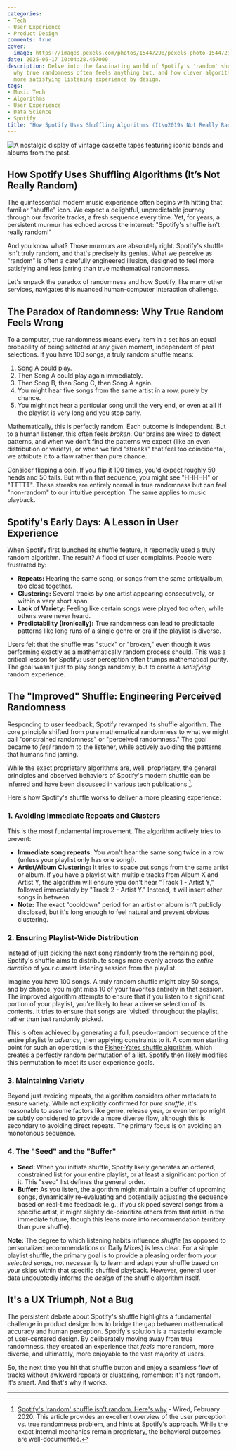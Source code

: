 ```yaml
---
categories:
- Tech
- User Experience
- Product Design
comments: true
cover:
  image: https://images.pexels.com/photos/15447298/pexels-photo-15447298.jpeg?auto=compress&cs=tinysrgb&h=650&w=940
date: 2025-06-17 10:04:28.467000
description: Delve into the fascinating world of Spotify's 'random' shuffle, exploring
  why true randomness often feels anything but, and how clever algorithms create a
  more satisfying listening experience by design.
tags:
- Music Tech
- Algorithms
- User Experience
- Data Science
- Spotify
title: "How Spotify Uses Shuffling Algorithms (It\u2019s Not Really Random)"
---
```


![A nostalgic display of vintage cassette tapes featuring iconic bands and albums from the past.](https://images.pexels.com/photos/15447298/pexels-photo-15447298.jpeg?auto=compress&cs=tinysrgb&h=650&w=940 "A nostalgic display of vintage cassette tapes featuring iconic bands and albums from the past.")

## How Spotify Uses Shuffling Algorithms (It’s Not Really Random)

The quintessential modern music experience often begins with hitting that familiar "shuffle" icon. We expect a delightful, unpredictable journey through our favorite tracks, a fresh sequence every time. Yet, for years, a persistent murmur has echoed across the internet: "Spotify's shuffle isn't really random!"

And you know what? Those murmurs are absolutely right. Spotify's shuffle isn't truly random, and that's precisely its genius. What we perceive as "random" is often a carefully engineered illusion, designed to feel more satisfying and less jarring than true mathematical randomness.

Let's unpack the paradox of randomness and how Spotify, like many other services, navigates this nuanced human-computer interaction challenge.

## The Paradox of Randomness: Why True Random Feels Wrong

To a computer, true randomness means every item in a set has an equal probability of being selected at any given moment, independent of past selections. If you have 100 songs, a truly random shuffle means:

1.  Song A could play.
2.  Then Song A could play again immediately.
3.  Then Song B, then Song C, then Song A again.
4.  You might hear five songs from the same artist in a row, purely by chance.
5.  You might not hear a particular song until the very end, or even at all if the playlist is very long and you stop early.

Mathematically, this is perfectly random. Each outcome is independent. But to a human listener, this often feels *broken*. Our brains are wired to detect patterns, and when we don't find the patterns we expect (like an even distribution or variety), or when we find "streaks" that feel too coincidental, we attribute it to a flaw rather than pure chance.

Consider flipping a coin. If you flip it 100 times, you'd expect roughly 50 heads and 50 tails. But within that sequence, you might see "HHHHH" or "TTTTT". These streaks are entirely normal in true randomness but can feel "non-random" to our intuitive perception. The same applies to music playback.

## Spotify's Early Days: A Lesson in User Experience

When Spotify first launched its shuffle feature, it reportedly used a truly random algorithm. The result? A flood of user complaints. People were frustrated by:

*   **Repeats:** Hearing the same song, or songs from the same artist/album, too close together.
*   **Clustering:** Several tracks by one artist appearing consecutively, or within a very short span.
*   **Lack of Variety:** Feeling like certain songs were played too often, while others were never heard.
*   **Predictability (Ironically):** True randomness can lead to predictable patterns like long runs of a single genre or era if the playlist is diverse.

Users felt that the shuffle was "stuck" or "broken," even though it was performing exactly as a mathematically random process should. This was a critical lesson for Spotify: user perception often trumps mathematical purity. The goal wasn't just to play songs randomly, but to create a *satisfying* random experience.

## The "Improved" Shuffle: Engineering Perceived Randomness

Responding to user feedback, Spotify revamped its shuffle algorithm. The core principle shifted from pure mathematical randomness to what we might call "constrained randomness" or "perceived randomness." The goal became to *feel* random to the listener, while actively avoiding the patterns that humans find jarring.

While the exact proprietary algorithms are, well, proprietary, the general principles and observed behaviors of Spotify's modern shuffle can be inferred and have been discussed in various tech publications [^1].

Here's how Spotify's shuffle works to deliver a more pleasing experience:

### 1. Avoiding Immediate Repeats and Clusters

This is the most fundamental improvement. The algorithm actively tries to prevent:

*   **Immediate song repeats:** You won't hear the same song twice in a row (unless your playlist only has one song!).
*   **Artist/Album Clustering:** It tries to space out songs from the same artist or album. If you have a playlist with multiple tracks from Album X and Artist Y, the algorithm will ensure you don't hear "Track 1 - Artist Y," followed immediately by "Track 2 - Artist Y." Instead, it will insert other songs in between.
*   **Note:** The exact "cooldown" period for an artist or album isn't publicly disclosed, but it's long enough to feel natural and prevent obvious clustering.

### 2. Ensuring Playlist-Wide Distribution

Instead of just picking the next song randomly from the remaining pool, Spotify's shuffle aims to distribute songs more evenly across the *entire duration* of your current listening session from the playlist.

Imagine you have 100 songs. A truly random shuffle might play 50 songs, and by chance, you might miss 10 of your favorites entirely in that session. The improved algorithm attempts to ensure that if you listen to a significant portion of your playlist, you're likely to hear a diverse selection of its contents. It tries to ensure that songs are 'visited' throughout the playlist, rather than just randomly picked.

This is often achieved by generating a full, pseudo-random sequence of the entire playlist *in advance*, then applying constraints to it. A common starting point for such an operation is the [Fisher-Yates shuffle algorithm](https://en.wikipedia.org/wiki/Fisher%E2%80%93Yates_shuffle), which creates a perfectly random permutation of a list. Spotify then likely modifies this permutation to meet its user experience goals.

### 3. Maintaining Variety

Beyond just avoiding repeats, the algorithm considers other metadata to ensure variety. While not explicitly confirmed for *pure shuffle*, it's reasonable to assume factors like genre, release year, or even tempo might be subtly considered to provide a more diverse flow, although this is secondary to avoiding direct repeats. The primary focus is on avoiding an monotonous sequence.

### 4. The "Seed" and the "Buffer"

*   **Seed:** When you initiate shuffle, Spotify likely generates an ordered, constrained list for your entire playlist, or at least a significant portion of it. This "seed" list defines the general order.
*   **Buffer:** As you listen, the algorithm might maintain a buffer of upcoming songs, dynamically re-evaluating and potentially adjusting the sequence based on real-time feedback (e.g., if you skipped several songs from a specific artist, it might slightly de-prioritize others from that artist in the immediate future, though this leans more into recommendation territory than pure shuffle).

**Note:** The degree to which listening habits influence *shuffle* (as opposed to personalized recommendations or Daily Mixes) is less clear. For a simple playlist shuffle, the primary goal is to provide a pleasing order from *your selected songs*, not necessarily to learn and adapt your shuffle based on your skips within that specific shuffled playback. However, general user data undoubtedly informs the *design* of the shuffle algorithm itself.

## It's a UX Triumph, Not a Bug

The persistent debate about Spotify's shuffle highlights a fundamental challenge in product design: how to bridge the gap between mathematical accuracy and human perception. Spotify's solution is a masterful example of user-centered design. By deliberately moving away from true randomness, they created an experience that *feels* more random, more diverse, and ultimately, more enjoyable to the vast majority of users.

So, the next time you hit that shuffle button and enjoy a seamless flow of tracks without awkward repeats or clustering, remember: it's not random. It's smart. And that's why it works.

---

[^1]: [Spotify's 'random' shuffle isn't random. Here's why](https://www.wired.co.uk/article/spotify-random-shuffle) - Wired, February 2020. This article provides an excellent overview of the user perception vs. true randomness problem, and hints at Spotify's approach. While the exact internal mechanics remain proprietary, the behavioral outcomes are well-documented.